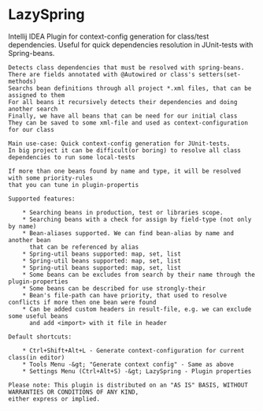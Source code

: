 LazySpring
====

Intellij IDEA Plugin for context-config generation for class/test dependencies.
Useful for quick dependencies resolution in JUnit-tests with Spring-beans.

    Detects class dependencies that must be resolved with spring-beans.
    There are fields annotated with @Autowired or class's setters(set-methods)
    Searchs bean definitions through all project *.xml files, that can be assigned to them
    For all beans it recursively detects their dependencies and doing another search
    Finally, we have all beans that can be need for our initial class
    They can be saved to some xml-file and used as context-configuration for our class
    
    Main use-case: Quick context-config generation for JUnit-tests.
    In big project it can be difficult(or boring) to resolve all class dependencies to run some local-tests
    
    If more than one beans found by name and type, it will be resolved with some priority-rules 
    that you can tune in plugin-propertis
    
    Supported features:
    
        * Searching beans in production, test or libraries scope.
        * Searching beans with a check for assign by field-type (not only by name)
        * Bean-aliases supported. We can find bean-alias by name and another bean 
          that can be referenced by alias
        * Spring-util beans supported: map, set, list
        * Spring-util beans supported: map, set, list
        * Spring-util beans supported: map, set, list
        * Some beans can be excludes from search by their name through the plugin-properties
        * Some beans can be described for use strongly-their
        * Bean's file-path can have priority, that used to resolve conflicts if more then one bean were found
        * Can be added custom headers in result-file, e.g. we can exclude some useful beans 
          and add <import> with it file in header
    
    Default shortcuts:
    
        * Ctrl+Shift+Alt+L - Generate context-configuration for current class(in editor)
        * Tools Menu -&gt; "Generate context config" - Same as above
        * Settings Menu (Ctrl+Alt+S) -&gt; LazySpring - Plugin properties
    
    Please note: This plugin is distributed on an "AS IS" BASIS, WITHOUT WARRANTIES OR CONDITIONS OF ANY KIND,
    either express or implied.


